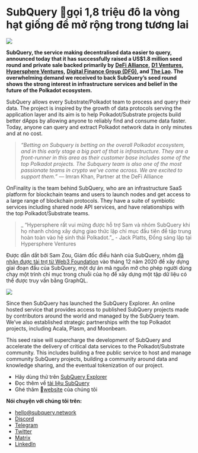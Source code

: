 # SubQuery gọi 1,8 triệu đô la vòng hạt giống để mở rộng trong tương lai

![](https://miro.medium.com/max/1400/0*CrM8-LKRt3slWAsN)

**SubQuery, the service making decentralised data easier to query, announced today that it has successfully raised a US$1.8 million seed round and private sale backed primarily by** [**DeFi Alliance**](https://defialliance.co/)**,** [**D1 Ventures**](https://d1.ventures/)**,** [**Hypersphere Ventures**](https://hypersphere.ventures/)**,** [**Digital Finance Group (DFG)**](https://www.dfg.group/)**, and** [**The Lao**](https://www.thelao.io/)**. The overwhelming demand we received to back SubQuery’s seed round shows the strong interest in infrastructure services and belief in the future of the Polkadot ecosystem.**

SubQuery allows every Substrate/Polkadot team to process and query their data. The project is inspired by the growth of data protocols serving the application layer and its aim is to help Polkadot/Substrate projects build better dApps by allowing anyone to reliably find and consume data faster. Today, anyone can query and extract Polkadot network data in only minutes and at no cost.

> _“Betting on Subquery is betting on the overall Polkadot ecosystem, and in this early stage a big part of that is infrastructure. They are a front-runner in this area as their customer base includes some of the top Polkadot projects. The Subquery team is also one of the most passionate teams in crypto we’ve come across. We are excited to support them.”_ — Imran Khan, Partner at the DeFi Alliance

OnFinality is the team behind SubQuery, who are an infrastructure SaaS platform for blockchain teams and users to launch nodes and get access to a large range of blockchain protocols. They have a suite of symbiotic services including shared node API services, and have relationships with the top Polkadot/Substrate teams.

> _ “Hypersphere rất vui mừng được hỗ trợ Sam và nhóm SubQuery khi họ nhanh chóng xây dựng giao thức lập chỉ mục đầu tiên để tập trung hoàn toàn vào hệ sinh thái Polkadot.”_ - Jack Platts, Đồng sáng lập tại Hypersphere Ventures

Được dẫn dắt bởi Sam Zou, Giám đốc điều hành của SubQuery, nhóm [đã nhận được tài trợ từ Web3 Foundation](https://subquery.medium.com/subquery-delivers-its-open-source-sdk-following-a-web3-foundation-grant-20da26ae87f) vào tháng 12 năm 2020 để xây dựng giai đoạn đầu của SubQuery, một dự án mã nguồn mở cho phép người dùng chạy một trình chỉ mục trong chuỗi của họ để xây dựng một tập dữ liệu có thể được truy vấn bằng GraphQL.

![](https://miro.medium.com/max/1000/0*kjspGYRr_BtMk015)

Since then SubQuery has launched the SubQuery Explorer. An online hosted service that provides access to published SubQuery projects made by contributors around the world and managed by the SubQuery team. We’ve also established strategic partnerships with the top Polkadot projects, including Acala, Plasm, and Moonbeam.

This seed raise will supercharge the development of SubQuery and accelerate the delivery of critical data services to the Polkadot/Substrate community. This includes building a free public service to host and manage community SubQuery projects, building a community around data and knowledge sharing, and the eventual tokenization of our project.

-   Hãy dùng thử trên [SubQuery Explorer](https://explorer.subquery.network/)
-   Đọc thêm về [tài liệu SubQuery](https://doc.subquery.network/)
-   Ghé thăm [website](https://subquery.network/) của chúng tôi

**Nói chuyện với chúng tôi trên:**

-   [hello@subquery.network](mailto:hello@subquery.network)
-   [Discord](https://discord.com/invite/78zg8aBSMG)
-   [Telegram](https://t.me/subquerynetwork)
-   [Twitter](https://twitter.com/subquerynetwork)
-   [Matrix](https://matrix.to/#/#subquery:matrix.org)
-   [LinkedIn](https://www.linkedin.com/company/subquery)